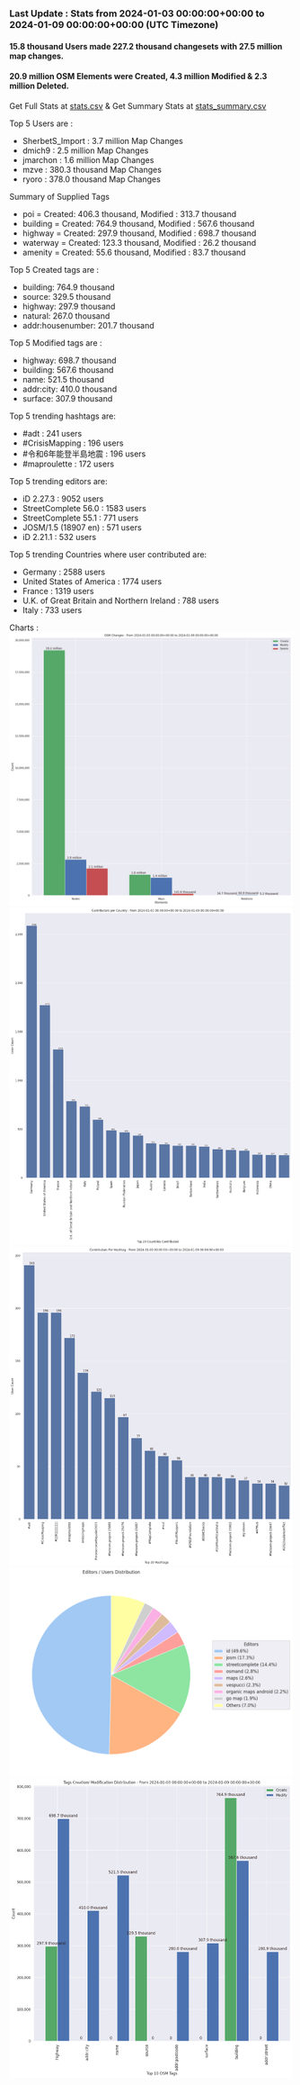 ### Last Update : Stats from 2024-01-03 00:00:00+00:00 to 2024-01-09 00:00:00+00:00 (UTC Timezone)

#### 15.8 thousand Users made 227.2 thousand changesets with 27.5 million map changes.
#### 20.9 million OSM Elements were Created, 4.3 million Modified & 2.3 million Deleted.
Get Full Stats at [stats.csv](/stats/Global/Daily/stats.csv)
 & Get Summary Stats at [stats_summary.csv](/stats/Global/Daily/stats_summary.csv)

Top 5 Users are : 
- SherbetS_Import : 3.7 million Map Changes
- dmich9 : 2.5 million Map Changes
- jmarchon : 1.6 million Map Changes
- mzve : 380.3 thousand Map Changes
- ryoro : 378.0 thousand Map Changes

Summary of Supplied Tags
- poi = Created: 406.3 thousand, Modified : 313.7 thousand
- building = Created: 764.9 thousand, Modified : 567.6 thousand
- highway = Created: 297.9 thousand, Modified : 698.7 thousand
- waterway = Created: 123.3 thousand, Modified : 26.2 thousand
- amenity = Created: 55.6 thousand, Modified : 83.7 thousand


Top 5 Created tags are :
- building: 764.9 thousand
- source: 329.5 thousand
- highway: 297.9 thousand
- natural: 267.0 thousand
- addr:housenumber: 201.7 thousand


Top 5 Modified tags are :
- highway: 698.7 thousand
- building: 567.6 thousand
- name: 521.5 thousand
- addr:city: 410.0 thousand
- surface: 307.9 thousand


Top 5 trending hashtags are:
- #adt : 241 users
- #CrisisMapping : 196 users
- #令和6年能登半島地震 : 196 users
- #maproulette : 172 users


Top 5 trending editors are:
- iD 2.27.3 : 9052 users
- StreetComplete 56.0 : 1583 users
- StreetComplete 55.1 : 771 users
- JOSM/1.5 (18907 en) : 571 users
- iD 2.21.1 : 532 users


Top 5 trending Countries where user contributed are:
- Germany : 2588 users
- United States of America : 1774 users
- France : 1319 users
- U.K. of Great Britain and Northern Ireland : 788 users
- Italy : 733 users


 Charts : 
![Alt text](./stats_osm_changes.png) 
![Alt text](./stats_users_per_country.png) 
![Alt text](./stats_users_per_hashtag.png) 
![Alt text](./stats_editors_pie_chart.png) 
![Alt text](./stats_tags.png) 
